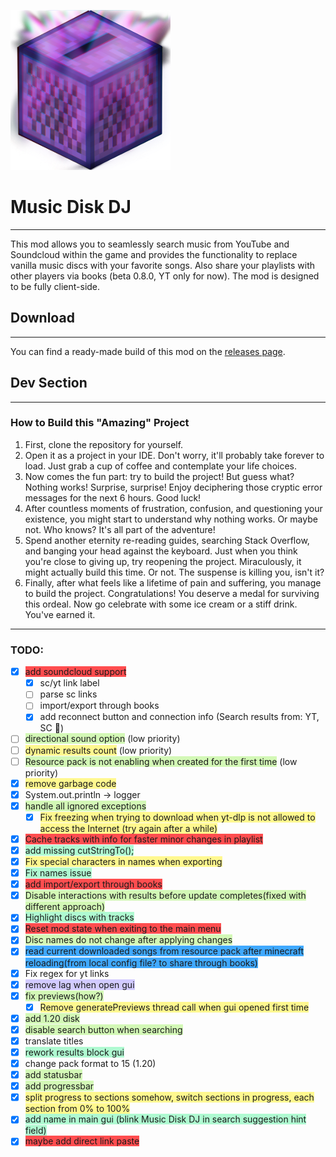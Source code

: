 ![](media/logo.png "Poggers")
# Music Disk DJ

---
This mod allows you to seamlessly search music from YouTube and Soundcloud within the game and provides the functionality to replace vanilla music discs with your favorite songs. Also share your playlists with other players via books (beta 0.8.0, YT only for now). The mod is designed to be fully client-side.

## Download

---
You can find a ready-made build of this mod on the [releases page](https://github.com/Plugway/MusicDiskDj/releases).

## Dev Section

---
### How to Build this "Amazing" Project
1. First, clone the repository for yourself.
2. Open it as a project in your IDE. Don't worry, it'll probably take forever to load. Just grab a cup of coffee and contemplate your life choices.
3. Now comes the fun part: try to build the project! But guess what? Nothing works! Surprise, surprise! Enjoy deciphering those cryptic error messages for the next 6 hours. Good luck!
4. After countless moments of frustration, confusion, and questioning your existence, you might start to understand why nothing works. Or maybe not. Who knows? It's all part of the adventure!
5. Spend another eternity re-reading guides, searching Stack Overflow, and banging your head against the keyboard. Just when you think you're close to giving up, try reopening the project. Miraculously, it might actually build this time. Or not. The suspense is killing you, isn't it?
6. Finally, after what feels like a lifetime of pain and suffering, you manage to build the project. Congratulations! You deserve a medal for surviving this ordeal. Now go celebrate with some ice cream or a stiff drink. You've earned it.

---
### TODO:  
- [x] <span style="background:#ff4d4f">add soundcloud support </span>
	- [x] sc/yt link label
	- [ ] parse sc links
	- [ ] import/export through books
	- [x] add reconnect button and connection info (Search results from: YT, SC    🔄)
- [ ] <span style="background:#d3f8b6">directional sound option</span> (low priority)
- [ ] <span style="background:#fff88f">dynamic results count</span> (low priority)
- [ ] <span style="background:#d3f8b6">Resource pack is not enabling when created for the first time</span> (low priority)
- [x] <span style="background:#fff88f">remove garbage code  </span>
- [x] System.out.println -> logger
- [x] <span style="background:#d3f8b6">handle all ignored exceptions</span>
	- [x] <span style="background:#fff88f">Fix freezing when trying to download when yt-dlp is not allowed to access the Internet (try again after a while)</span>
- [x] <span style="background:#ff4d4f">Cache tracks with info for faster minor changes in playlist</span>
- [x] <span style="background:#affad1">add missing cutStringTo();</span>
- [x] <span style="background:#fff88f">Fix special characters in names when exporting</span>
- [x] <span style="background:#affad1">Fix names issue</span>
- [x] <span style="background:#ff4d4f">add import/export through books</span>
- [x] <span style="background:#d3f8b6">Disable interactions with results before update completes(fixed with different approach)</span>
- [x] <span style="background:#affad1">Highlight discs with tracks</span>
- [x] <span style="background:#ff4d4f">Reset mod state when exiting to the main menu</span>
- [x] <span style="background:#d3f8b6">Disc names do not change after applying changes</span>
- [x] <span style="background:#40a9ff">read current downloaded songs from resource pack after minecraft reloading(from local config file? to share through books) </span>
- [x] Fix regex for yt links
- [x] <span style="background:#d2cbff">remove lag when open gui</span>
- [x] <span style="background:#d3f8b6">fix previews(how?)  </span>
	- [x] <span style="background:#fff88f">Remove generatePreviews thread call when gui opened first time</span>
- [x] <span style="background:#d3f8b6">add 1.20 disk</span>
- [x] <span style="background:#d3f8b6">disable search button when searching</span>
- [x] translate titles
- [x] <span style="background:#affad1">rework results block gui</span>
- [x] change pack format to 15 (1.20)
- [x] <span style="background:#d3f8b6">add statusbar  </span>
- [x] <span style="background:#d3f8b6">add progressbar </span>
- [x] <span style="background:#fff88f">split progress to sections somehow, switch sections in progress, each section from 0% to 100%</span>
- [x] <span style="background:#affad1">add name in main gui  (blink Music Disk DJ in search suggestion hint field)</span>
- [x] <span style="background:#ff4d4f">maybe add direct link paste</span>